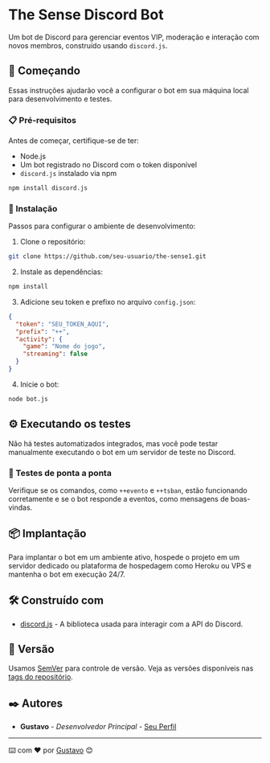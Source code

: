
# The Sense Discord Bot

Um bot de Discord para gerenciar eventos VIP, moderação e interação com novos membros, construído usando `discord.js`.

## 🚀 Começando

Essas instruções ajudarão você a configurar o bot em sua máquina local para desenvolvimento e testes.

### 📋 Pré-requisitos

Antes de começar, certifique-se de ter:

- Node.js
- Um bot registrado no Discord com o token disponível
- `discord.js` instalado via npm

```bash
npm install discord.js
```

### 🔧 Instalação

Passos para configurar o ambiente de desenvolvimento:

1. Clone o repositório:

```bash
git clone https://github.com/seu-usuario/the-sense1.git
```

2. Instale as dependências:

```bash
npm install
```

3. Adicione seu token e prefixo no arquivo `config.json`:

```json
{
  "token": "SEU_TOKEN_AQUI",
  "prefix": "++",
  "activity": {
    "game": "Nome do jogo",
    "streaming": false
  }
}
```

4. Inicie o bot:

```bash
node bot.js
```

## ⚙️ Executando os testes

Não há testes automatizados integrados, mas você pode testar manualmente executando o bot em um servidor de teste no Discord.

### 🔩 Testes de ponta a ponta

Verifique se os comandos, como `++evento` e `++tsban`, estão funcionando corretamente e se o bot responde a eventos, como mensagens de boas-vindas.

## 📦 Implantação

Para implantar o bot em um ambiente ativo, hospede o projeto em um servidor dedicado ou plataforma de hospedagem como Heroku ou VPS e mantenha o bot em execução 24/7.

## 🛠️ Construído com

* [discord.js](https://discord.js.org/) - A biblioteca usada para interagir com a API do Discord.

## 📌 Versão

Usamos [SemVer](http://semver.org/) para controle de versão. Veja as versões disponíveis nas [tags do repositório](https://github.com/seu-usuario/the-sense1/tags).

## ✒️ Autores

* **Gustavo** - *Desenvolvedor Principal* - [Seu Perfil](https://github.com/GustaavooC/)

---

⌨️ com ❤️ por [Gustavo](https://github.com/GustaavooC/) 😊
